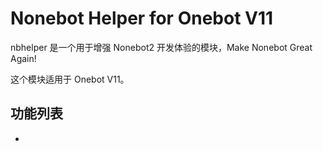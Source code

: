# Nonebot Helper for Onebot V11

nbhelper 是一个用于增强 Nonebot2 开发体验的模块，Make Nonebot Great Again!

这个模块适用于 Onebot V11。

## 功能列表

-
